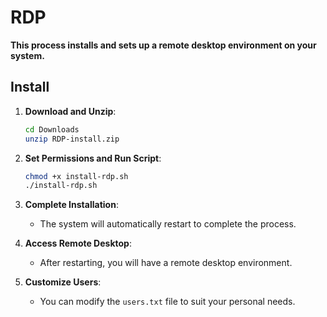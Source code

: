 # **RDP**

**This process installs and sets up a remote desktop environment on your system.**

## **Install**

1. **Download and Unzip**:
    ```sh
    cd Downloads
    unzip RDP-install.zip
    ```

2. **Set Permissions and Run Script**:
    ```sh
    chmod +x install-rdp.sh
    ./install-rdp.sh
    ```

3. **Complete Installation**:
    - The system will automatically restart to complete the process.

4. **Access Remote Desktop**:
    - After restarting, you will have a remote desktop environment.

5. **Customize Users**:
    - You can modify the `users.txt` file to suit your personal needs.
